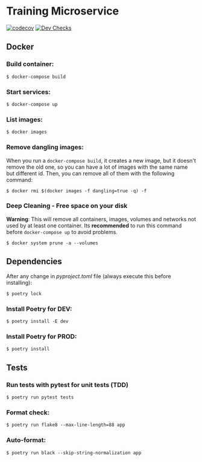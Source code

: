 # Training Microservice

[![codecov](https://codecov.io/gh/fiufit-grupo-4/training-microservice/branch/main/graph/badge.svg?token=dcyLtBb60x)](https://codecov.io/gh/fiufit-grupo-4/training-microservice) [![Dev Checks](https://github.com/fiufit-grupo-4/training-microservice/actions/workflows/dev-checks.yml/badge.svg)](https://github.com/fiufit-grupo-4/training-microservice/actions/workflows/dev-checks.yml)

## Docker

### Build container:

```$ docker-compose build```

### Start services:

```$ docker-compose up```

### List images:

```$ docker images```

### Remove dangling images: 

When you run a ```docker-compose build```, it creates a new image, but it doesn't remove the old one, so you can have a lot of images with the same name but different id. Then, you can remove all of them with the following command:

```$ docker rmi $(docker images -f dangling=true -q) -f```

### Deep Cleaning - Free space on your disk
**Warning**: This will remove all containers, images, volumes and networks not used by at least one container.
Its **recommended** to run this command before ```docker-compose up``` to avoid problems.

```$ docker system prune -a --volumes```

## Dependencies

After any change in *pyproject.toml* file (always execute this before installing):

```$ poetry lock```

### Install Poetry for DEV:

```$ poetry install -E dev```

### Install Poetry for PROD:

```$ poetry install```

## Tests

### Run tests with pytest for unit tests (TDD)

```$ poetry run pytest tests```

### Format check:

```$ poetry run flake8 --max-line-length=88 app```

### Auto-format:

```$ poetry run black --skip-string-normalization app```
